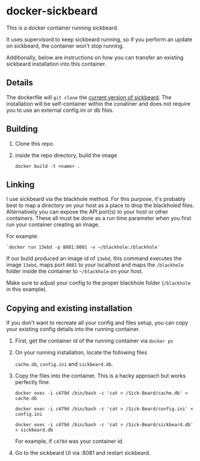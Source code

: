 # docker-sickbeard

This is a docker container running sickbeard.

It uses supervisord to keep sickbeard running, so if you perform an update on sickbeard, the container won't stop running.

Additionally, below are instructions on how you can transfer an existing sickbeard installation into this container.

## Details

The dockerfile will `git clone` the [current version of sickbeard](https://github.com/midgetspy/Sick-Beard). The installation will be self-container within the conatiner and does not require you to use an external config.ini or db files.

## Building

1. Clone this repo
2. inside the repo directory, build the image

	`docker build -t <name> .`



## Linking

I use sickbeard via the blackhole method. For this purpose, it's probably best to map a directory on your host as a place to drop the blackholed files. Alternatively you can expose the API port(s) to your host or other containers. These all must be done as a run time parameter when you first run your container creating an image. 

For example:

	`docker run 13ebd -p 8081:8081 -v ~/blackhole:/blackhole`
	
If our build produced an image id of `13ebd`, this command executes the image `13ebd`, maps port `8081` to your localhost and maps the `/blackhole` folder inside the container to `~/blackhole` on your host.

Make sure to adjust your config to the proper blackhole folder (`/blackhole` in this example).

## Copying and existing installation

If you don't want to recreate all your config and files setup, you can copy your existing config details into the running container.

1. First, get the container id of the running container via `docker ps`
2. On your running installation, locate the following files

	`cache.db`, `config.ini` and `sickbeard.db`.
	
3. Copy the files into the container. This is a hacky approach but works perfectly fine: 

	`docker exec -i c479d /bin/bash -c 'cat > /Sick-Beard/cache.db' < cache.db`
	
	`docker exec -i c479d /bin/bash -c 'cat > /Sick-Beard/config.ini' < config.ini`
	
	`docker exec -i c479d /bin/bash -c 'cat > /Sick-Beard/sickbeard.db' < sickbeard.db`
	
	For example, if `c479d` was your container id.
	
4. Go to the sickbeard UI via :8081 and restart sickbeard.